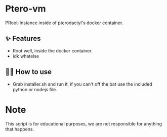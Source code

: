 # Ptero-vm

PRoot-Instance inside of pterodactyl's docker container.

## ✨ Features

- Root well, inside the docker container.
- idk whatelse

## 💁‍♀️ How to use

- Grab installer.sh and run it, if you can't off the bat use the included python or nodejs file.


# Note

This script is for educational purposes, we are not responsible for anything that happens.

